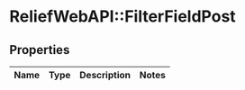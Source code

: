 # ReliefWebAPI::FilterFieldPost

## Properties
Name | Type | Description | Notes
------------ | ------------- | ------------- | -------------


